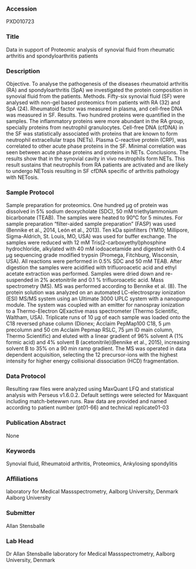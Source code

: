 ### Accession
PXD010723

### Title
Data in support of Proteomic analysis of synovial fluid from rheumatic arthritis and spondyloarthritis patients

### Description
Objective. To analyse the pathogenesis of the diseases rheumatoid arthritis (RA) and spondyloarthritis (SpA) we investigated the protein composition in synovial fluid from the patients. Methods. Fifty-six synovial fluid (SF) were analysed with non-gel based proteomics from patients with RA (32) and SpA (24). Rheumatoid factor was measured in plasma, and cell-free DNA was measured in SF.  Results. Two hundred proteins were quantified in the samples. The inflammatory proteins were more abundant in the RA group, specially proteins from neutrophil granulocytes. Cell-free DNA (cfDNA) in the SF was statistically associated with proteins that are known to form neutrophil extracellular traps (NETs). Plasma C-reactive protein (CRP), was correlated to other acute phase proteins in the SF. Minimal correlation was seen between acute phase proteins and proteins in NETs. Conclusions. The results show that in the synovial cavity in vivo neutrophils form NETs. This result sustains that neutrophils from RA patients are activated and are likely to undergo NETosis resulting in  SF cfDNA specific of arthritis pathology with NETosis.

### Sample Protocol
Sample preparation for proteomics. One hundred µg of protein was dissolved in 5% sodium deoxycholate (SDC), 50 mM triethylammonium bicarbonate (TEAB). The samples were heated to 90°C for 5 minutes. For sample preparation “filter-aided sample preparation” (FASP) was used (Bennike et al., 2014, León et al., 2013). Ten kDa spinfilters (YM10; Millipore, Sigma-Aldrich, St. Louis, MO, USA) was used for buffer exchange. The samples were reduced with 12 mM Tris(2-carboxyethyl)phosphine hydrochloride, alkylated with 40 mM iodoacetamide and digested with 0.4 μg sequencing grade modified trypsin (Promega, Fitchburg, Wisconsin, USA). All reactions were performed in 0.5% SDC and 50 mM TEAB. After digestion the samples were acidified with trifluoroacetic acid and ethyl acetate extraction was performed. Samples were dried down and re-suspended in 2% acetonitrile and 0.1 % trifluoroacetic acid. Mass spectrometry (MS). MS was performed according to  Bennike et al. (8). The protein solution was analyzed on an automated LC-electrospray ionization (ESI) MS/MS system using an Ultimate 3000 UPLC system with a nanopump module. The system was coupled with an emitter for nanospray ionization to a Thermo-Electron QExactive mass spectrometer (Thermo Scientific, Waltham, USA). Triplicate runs of 10 μg of each sample was loaded onto the C18 reversed phase column (Dionex; Acclaim PepMap100 C18, 5 μm precolumn and 50 cm Acclaim Pepmap RSLC, 75 μm ID main column, Thermo Scientific) and eluted with a linear gradient of 96% solvent A (1% formic acid) and 4% solvent B (acetonitrile)(Bennike et al., 2015), increasing solvent B to 35% on a 90 min ramp gradient. The MS was operated in data dependent acquisition, selecting the 12 precursor-ions with the highest intensity for higher energy collisional dissociation (HCD) fragmentation.

### Data Protocol
Resulting raw files were analyzed using MaxQuant LFQ  and statistical analysis with Perseus v1.6.0.2. Default settings were selected for Maxquant including match-betewwn runs.  Raw data are provided and named according to patient number (pt01-66) and technical replicate01-03

### Publication Abstract
None

### Keywords
Synovial fluid, Rheumatoid arthritis, Proteomics, Ankylosing spondylitis

### Affiliations
laboratory for Medical Massspectrometry, Aalborg University, Denmark
Aalborg University

### Submitter
Allan Stensballe

### Lab Head
Dr Allan Stensballe
laboratory for Medical Massspectrometry, Aalborg University, Denmark


